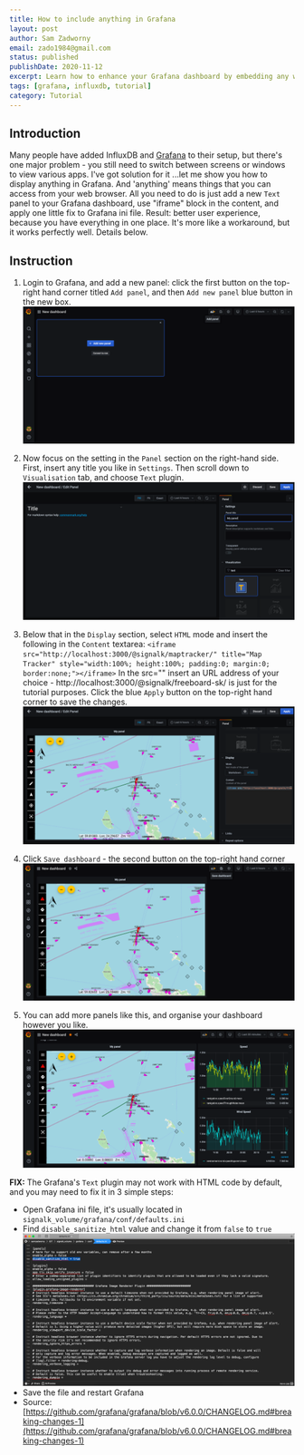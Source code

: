 ```yaml
---
title: How to include anything in Grafana
layout: post
author: Sam Zadworny
email: zado1984@gmail.com
status: published
publishDate: 2020-11-12
excerpt: Learn how to enhance your Grafana dashboard by embedding any web-accessible content using the Text panel and an iframe. This guide provides step-by-step instructions and a simple fix to enable HTML support, creating a seamless user experience with everything in one place.
tags: [grafana, influxdb, tutorial]
category: Tutorial
---
```


## Introduction

Many people have added InfluxDB and [Grafana](https://grafana.com/) to their setup, but there's one major problem - you still need to switch between screens or windows to view various apps. I've got solution for it ...let me show you how to display anything in Grafana. And 'anything' means things that you can access from your web browser. All you need to do is just add a new `Text` panel to your Grafana dashboard, use "iframe" block in the content, and apply one little fix to Grafana ini file. Result: better user experience, because you have everything in one place. It's more like a workaround, but it works perfectly well. Details below.

## Instruction

1. Login to Grafana, and add a new panel: click the first button on the top-right hand corner titled `Add panel`, and then `Add new panel` blue button in the new box.
   ![screenshot#1](https://raw.githubusercontent.com/zadworny/signalk.github.io/refs/heads/master/images/display-anything-in-grafana-1.png)

2. Now focus on the setting in the `Panel` section on the right-hand side. First, insert any title you like in `Settings`. Then scroll down to `Visualisation` tab, and choose `Text` plugin.
   ![screenshot#2](https://raw.githubusercontent.com/zadworny/signalk.github.io/refs/heads/master/images/display-anything-in-grafana-2.png)

3. Below that in the `Display` section, select `HTML` mode and insert the following in the `Content` textarea:
   `<iframe src="http://localhost:3000/@signalk/maptracker/" title="Map Tracker" style="width:100%; height:100%; padding:0; margin:0; border:none;"></iframe>`
   In the src="" insert an URL address of your choice - http://localhost:3000/@signalk/freeboard-sk/ is just for the tutorial purposes. Click the blue `Apply` button on the top-right hand corner to save the changes.
   ![screenshot#3](https://raw.githubusercontent.com/zadworny/signalk.github.io/refs/heads/master/images/display-anything-in-grafana-3.png)

4. Click `Save dashboard` - the second button on the top-right hand corner
   ![screenshot#4](https://raw.githubusercontent.com/zadworny/signalk.github.io/refs/heads/master/images/display-anything-in-grafana-5.png)

5. You can add more panels like this, and organise your dashboard however you like.
   ![screenshot#5](https://raw.githubusercontent.com/zadworny/signalk.github.io/refs/heads/master/images/display-anything-in-grafana-6.png)

**FIX:** The Grafana's `Text` plugin may not work with HTML code by default, and you may need to fix it in 3 simple steps:

- Open Grafana ini file, it's usually located in `signalk_volume/grafana/conf/defaults.ini`
- Find `disable_sanitize_html` value and change it from `false` to `true`
  ![screenshot#6](https://raw.githubusercontent.com/zadworny/signalk.github.io/refs/heads/master/images/display-anything-in-grafana-7.png)
- Save the file and restart Grafana
- Source: [https://github.com/grafana/grafana/blob/v6.0.0/CHANGELOG.md#breaking-changes-1](https://github.com/grafana/grafana/blob/v6.0.0/CHANGELOG.md#breaking-changes-1)
